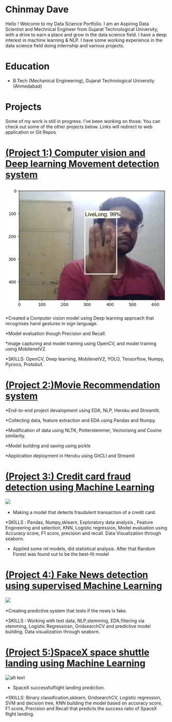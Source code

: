 # Chinmay Dave

Hello ! Welcome to my Data Science Portfolio. I am an Aspiring Data Scientist and Mechnical Engineer from Gujarat Technological University, with a drive to earn a place and grow in the data science field. I have a deep interest in machine learning & NLP. I have some working experience in the data science field doing internship and various projects. 


# Education
* B.Tech (Mechanical Engineering), Gujarat Technological University (Ahmedabad)

# Projects

Some of my work is still in progress. I’ve been working on those. You can check out some of the other projects below.
Links will redirect to web application or Git Repos


# [(Project 1:) Computer vision and Deep learning Movement detection system ](https://github.com/daverx390dc/Object_Detection)
![](/download.png)

*Created a Computer vision model using Deep learning approach that recognises hand gestures in sign language.

*Model evaluation though Precision and Recall.

*image capturing and model training using OpenCV, and model training using MobilenetV2.

*SKILLS: OpenCV, Deep learning, MobilenetV2, YOLO, Tensorflow, Numpy, Pycoco, Protobuf.




# [(Project 2:)Movie Recommendation system](https://movie-recommandation-dc.herokuapp.com/)

*End-to-end project devalopment using EDA, NLP, Heroku and Streamlit.

*Collecting data, feature extraction and EDA using Pandas and Numpy.

*Modification of data using NLTK, Potterstemmer, Vectorising and Cosine similarity.

*Model building and saving using pickle

*Application deployment in Heroku using GitCLI and Streamli



# [(Project 3:) Credit card fraud detection using Machine Learning](https://github.com/daverx390dc/Credit-card-fraud-detection)
![](/main/images/creditcards450.jpg)
  

* Making a model that detects fraudulent transaction of a credit card. 

*SKILLS : Pandas, Numpy,sklearn, Exploratory data analysis , Feature Engineering and selection, KNN, Logistic regression, Model evaluation using Accuracy
score, F1 score, precision and recall. Data Visualization through seaborn.

* Applied some ml models, did statistical analysis. After that Random Forest was found out to be the best-fit model


# [(Project 4:) Fake News detection using supervised Machine Learning](https://github.com/daverx390dc/Fake-news-detection)
![](/main/images/fake%20news.jpg)


*Creating predictive system that tests if the news is fake. 

*SKILLS : Working with text data, NLP,stemming, EDA,filtering via stemming, Logistic Regressiosn, GridsearchCV and predictive model building. Data visualization through seaborn.


# [(Project 5:)SpaceX space shuttle landing using Machine Learning](https://github.com/daverx390dc/SpaceX-flight-prediction)
![alt text](https://github.com/daverx390dc/Chinmay_Portfolio/blob/main/images/spaceX.jpg)

* SpaceX successfulflight landing prediction. 

*SKILLS: Binary classification,sklearn, GridsearchCV, Logistic regression, SVM and decision tree, KNN building the model based on accuracy score, F1 score, Precision and Recall that predicts the success ratio of SpaceX flight landing.


